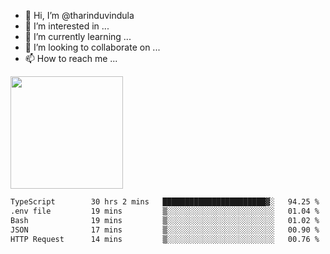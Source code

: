 - 👋 Hi, I’m @tharinduvindula
- 👀 I’m interested in ...
- 🌱 I’m currently learning ...
- 💞️ I’m looking to collaborate on ...
- 📫 How to reach me ...

<!---
tharinduvindula/tharinduvindula is a ✨ special ✨ repository because its `README.md` (this file) appears on your GitHub profile.
You can click the Preview link to take a look at your changes.
--->

<img height="180em" src="https://github-readme-stats.vercel.app/api?username=tharinduvindula&show_icons=true&hide_border=false&&count_private=true&include_all_commits=true" />


<!--START_SECTION:waka-->

```txt
TypeScript        30 hrs 2 mins   ███████████████████████▓░   94.25 %
.env file         19 mins         ▒░░░░░░░░░░░░░░░░░░░░░░░░   01.04 %
Bash              19 mins         ▒░░░░░░░░░░░░░░░░░░░░░░░░   01.02 %
JSON              17 mins         ▒░░░░░░░░░░░░░░░░░░░░░░░░   00.90 %
HTTP Request      14 mins         ▒░░░░░░░░░░░░░░░░░░░░░░░░   00.76 %
```

<!--END_SECTION:waka-->
